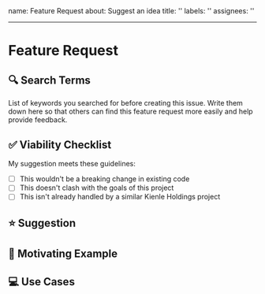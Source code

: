 ## <!-- This Template was Inspired by https://github.com/microsoft/TypeScript/blob/main/.github/ISSUE_TEMPLATE/Feature_request.md -->

name: Feature Request about: Suggest an idea title: '' labels: '' assignees: ''

---

# Feature Request

<!--
  Please fill in each section completely. Thank you!
-->

## 🔍 Search Terms

List of keywords you searched for before creating this issue. Write them down here so that others
can find this feature request more easily and help provide feedback.

## ✅ Viability Checklist

<!--
   Suggestions that don't meet all these criteria are very, very unlikely to be accepted.
   We always recommend reviewing the TypeScript design goals before investing time writing
   a proposal for ideas outside the scope of the project.
-->

My suggestion meets these guidelines:

- [ ] This wouldn't be a breaking change in existing code
- [ ] This doesn't clash with the goals of this project
- [ ] This isn't already handled by a similar Kienle Holdings project

## ⭐ Suggestion

<!-- A summary of what you'd like to see added or changed -->

## 📃 Motivating Example

<!--
  If you were announcing this feature in a blog post, what's a short explanation that shows
  a developer why this feature improves the language?
-->

## 💻 Use Cases

<!--
  What do you want to use this for?
  What shortcomings exist with current approaches?
  What workarounds are you using in the meantime?
-->
